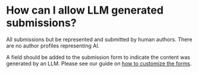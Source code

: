 # How can I allow LLM generated submissions?

All submissions but be represented and submitted by human authors. There are no author profiles representing AI.

A field should be added to the submission form to indicate the content was generated by an LLM. Please see our guide on [how to customize the forms](../customizing-forms.md).
